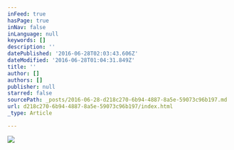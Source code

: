 ```yaml
---
inFeed: true
hasPage: true
inNav: false
inLanguage: null
keywords: []
description: ''
datePublished: '2016-06-28T02:03:43.606Z'
dateModified: '2016-06-28T01:04:31.849Z'
title: ''
author: []
authors: []
publisher: null
starred: false
sourcePath: _posts/2016-06-28-d218c270-6b94-4887-8a5e-59073c96b197.md
url: d218c270-6b94-4887-8a5e-59073c96b197/index.html
_type: Article

---
```

![](https://the-grid-user-content.s3-us-west-2.amazonaws.com/0867937d-053e-40fb-abf4-b428fd59c617.jpg)